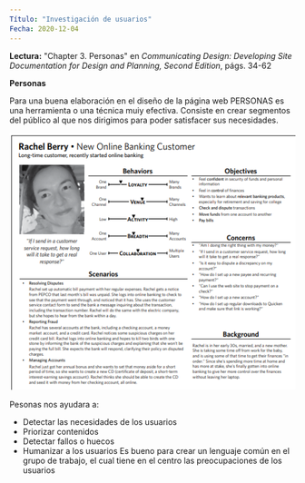 ```yaml
---
Título: "Investigación de usuarios"
Fecha: 2020-12-04
---
```

__Lectura:__ "Chapter 3. Personas" en *Communicating Design: Developing Site Documentation for Design and Planning, Second Edition*, págs. 34-62

__Personas__

Para una buena elaboración en el diseño de la página web PERSONAS es una herramienta o una técnica muiy efectiva.
Consiste en crear segmentos del público al que nos dirigimos para poder satisfacer sus necesidades.

![personas](personas.png)

Pesonas nos ayudara a:
* Detectar las necesidades de los usuarios
* Priorizar contenidos
* Detectar fallos o huecos
* Humanizar a los usuarios
Es bueno para crear un lenguaje común en el grupo de trabajo, el cual tiene en el centro las preocupaciones de los usuarios
